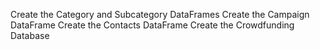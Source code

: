 Create the Category and Subcategory DataFrames
Create the Campaign DataFrame
Create the Contacts DataFrame
Create the Crowdfunding Database
